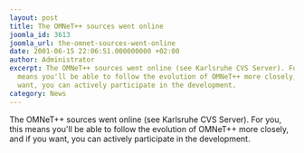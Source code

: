 ```yaml
---
layout: post
title: The OMNeT++ sources went online
joomla_id: 3613
joomla_url: the-omnet-sources-went-online
date: 2001-06-15 22:06:51.000000000 +02:00
author: Administrator
excerpt: The OMNeT++ sources went online (see Karlsruhe CVS Server). For you, this
  means you'll be able to follow the evolution of OMNeT++ more closely, and if you
  want, you can actively participate in the development.
category: News
---
```

The OMNeT++ sources went online (see Karlsruhe CVS Server). For you, this means you'll be able to follow the evolution of OMNeT++ more closely, and if you want, you can actively participate in the development.
